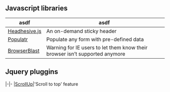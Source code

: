 ## Javascript libraries
 asdf |asdf
---     |    ---
| [Headhesive.js](https://markgoodyear.com/labs/headhesive/) | An on-demand sticky header
| [Populatr](https://markgoodyear.com/labs/populatr/) | Populate any form with pre-defined data
| [BrowserBlast](https://markgoodyear.com/2013/02/browserblast-2-relaunch/) | Warning for IE users to let them know their browser isn’t supported anymore


## Jquery pluggins
|-|-
|[ScrollUp](https://markgoodyear.com/labs/scrollup/)|'Scroll to top' feature
